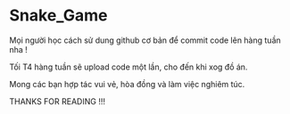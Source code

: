 # Snake_Game

Mọi người học cách sử dung github cơ bản để commit code lên hàng tuần nha !

Tối T4 hàng tuần sẽ upload code một lần, cho đến khi xog đồ án.

Mong các bạn hợp tác vui vẻ, hòa đồng và làm việc nghiêm túc. 

THANKS FOR READING !!!
